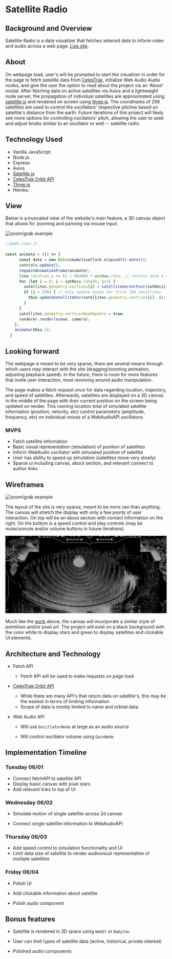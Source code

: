 # Satellite Radio

## Background and Overview

Satellite Radio is a data visualizer that fetches asteroid data to inform video and audio across a web page. [Live site](https://satellite-radio.herokuapp.com/).

## About
On webpage load, user's will be prompted to start the visualizer in order for the page to fetch satellite data from [CelesTrak](https://celestrak.com/), initialize Web Audio Audio nodes, and give the user the option to read about the project via an 'About' modal. After fetching data on active satellites via Axios and a lightweight node server, the propagation of individual satellites are approximated using [satellite.js](https://github.com/shashwatak/satellite-js) and rendered on screen using [three.js](https://threejs.org/). The coordinates of 256 satellites are used to control the oscillators' respective pitches based on satellite's distance from the earth. Future iterations of this project will likely see more options for controlling oscillators' pitch, allowing the user to seek and adjust knobs similar to an oscillator or well -- satellite radio.


## Technology Used
- Vanilla JavaScript
- Node.js
- Express
- Axios
- [Satellite.js](https://github.com/shashwatak/satellite-js)
- [CelesTrak Orbit API](https://celestrak.com/)
- [Three.js](https://threejs.org/)
- Heroku

## View

Below is a truncated view of the website's main feature, a 3D canvas object that allows for zooming and panning via mouse input. 

![zoom/grab example](design_assets/satellite-radio-zoom.gif)
```javascript 
//game_view.js

const animate = (t) => {
      const date = new Date(newActiveClock.elapsed(t).date());
      controls.update();
      requestAnimationFrame(animate);
      line.rotation.y += (1 / 86400) * window.rate; // rotates once a day * rate of playback
      for (let i = 0; i < satRecs.length; i++) {
        satellites.geometry.vertices[i] = satelliteVectorFunc(satRecs[i], date);
        if (i < 256) { // only update audio for first 256 satellites
          this.updateSatelliteOsc(satellites.geometry.vertices[i], i);
        }
      }
      satellites.geometry.verticesNeedUpdate = true;
      renderer.render(scene, camera);
    };
    animate(this.t);
  }

```
## Looking forward
The webpage is meant to be very sparse, there are several means through which users may interact with the site (dragging/zooming animation, adjusting playback speed). In the future, there is room for more features that invite user interaction, most revolving around audio manipulation.

The page makes a fetch request _once_ for data regarding location, trajectory, and speed of satellites. Afterwards, satellites are displayed on a 3D canvas in the middle of the page with their current position on the screen being updated on render. This running location total of simulated satellite information (position, velocity, etc) control parameters (amplitude, frequency, etc) on individual voices of a WebAudioAPI oscillators. 

### MVPS

- Fetch satellite information
- Basic visual representation (simulation) of position of satellites
- Inform WebAudio oscillator with simulated position of satellite
- User has ability to speed up simulation (satellites move very slowly)
- Sparse ui including canvas, about section, and relevant connect to author links

## Wireframes

![zoom/grab example](design_assets/satellite-radio-zoom.gif)

The layout of the site is very sparse, meant to be more zen than anything. The canvas will stretch the display with only a few points of user interaction. On top will be an about section with contact information on the right. On the bottom is a speed control and play controls (may be mute/unmute and/or volume buttons in future iterations)

![David Rudnick Neurealm](design_assets/davidrudnick_neurealm.png)

Much like the [work](http://neurealm.net/) above, the canvas will incorporate a similar style of pointilism and/or pixel art. The project will exist on a black background with the color white to display stars and green to display satellites and clickable UI elements.

## Architecture and Technology

- Fetch API

  - Fetch API will be used to make requests on page load

- [CelesTrak Orbit API](https://celestrak.com/)

  - While there are many API's that return data on satellite's, this may be the easiest in terms of limiting information
  - Scope of data is mostly limited to name and orbital data

- Web Audio API

  - Will use `OscillatorNode` at large as an audio source

  - Will control oscillator volume using `GainNode`

## Implementation Timeline

### Tuesday 06/01

- Connect fetchAPI to satellite API
- Display basic canvas with pixel stars
- Add relevant links to top of UI

### Wednesday 06/02

- Simulate motion of single satellite across 2d canvas

- Connect single satellite information to WebAudioAPI

### Thursday 06/03

- Add speed control to simulation functionality and UI
- Limit data size of satellite to render audiovisual representation of multiple satellites

### Friday 06/04

- Polish UI

- Add clickable information about satellite

- Polish audio component

## Bonus features

- Satellite is rendered in 3D space using `WebGl` or `Babylon`

- User can limit types of satellite data (active, historical, private interest)

- Polished audio components

